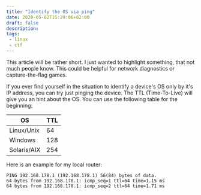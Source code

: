 ```yaml
---
title: "Identify the OS via ping"
date: 2020-05-02T15:29:06+02:00
draft: false
description:
tags:
 - linux
 - ctf
---
```


This article will be rather short. I just wanted to highlight something, that not much people know. This could be helpful for network diagnostics or capture-the-flag games.

If you ever find yourself in the situation to identify a device's OS only by it's IP address, you can try just pinging the device.
The TTL (Time-To-Live) will give you an hint about the OS. You can use the following table for the beginning:

| OS | TTL |
| -- | -- |
| Linux/Unix | 64 |
| Windows | 128 |
| Solaris/AIX | 254 |

Here is an example for my local router:

```
PING 192.168.178.1 (192.168.178.1) 56(84) bytes of data.
64 bytes from 192.168.178.1: icmp_seq=1 ttl=64 time=1.15 ms
64 bytes from 192.168.178.1: icmp_seq=2 ttl=64 time=1.71 ms
```
